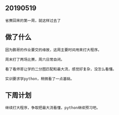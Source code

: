 ## 20190519

	省赛回来的第一周，就这样过去了

## 做了什么

	因为鹏哥的作业要交的缘故，这周主要时间用来打大程序。

	周末打了两场比赛，周六日常自闭。

	看了看师哥让学的二分图匹配和最大流，感觉好复杂，没怎么看懂。

	实训要求学python，稍微看了一点基础。

## 下周计划

	继续打大程序，争取把最大流看懂，python继续预习吧。

